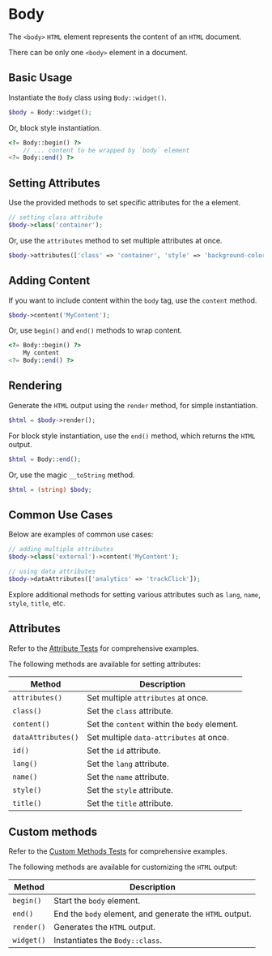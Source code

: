 # Body

The `<body>` `HTML` element represents the content of an `HTML` document. 

There can be only one `<body>` element in a document.

## Basic Usage

Instantiate the `Body` class using `Body::widget()`.

```php
$body = Body::widget();
```

Or, block style instantiation.

```php
<?= Body::begin() ?>
    // ... content to be wrapped by `body` element
<?= Body::end() ?>
```

## Setting Attributes

Use the provided methods to set specific attributes for the a element.

```php
// setting class attribute
$body->class('container');
```

Or, use the `attributes` method to set multiple attributes at once.

```php
$body->attributes(['class' => 'container', 'style' => 'background-color: #eee;']);
```

## Adding Content

If you want to include content within the `body` tag, use the `content` method.

```php
$body->content('MyContent');
```

Or, use `begin()` and `end()` methods to wrap content.

```php
<?= Body::begin() ?>
    My content
<?= Body::end() ?>
```

## Rendering

Generate the `HTML` output using the `render` method, for simple instantiation. 

```php
$html = $body->render();
```

For block style instantiation, use the `end()` method, which returns the `HTML` output.

```php
$html = Body::end();
```

Or, use the magic `__toString` method.

```php
$html = (string) $body;
```

## Common Use Cases

Below are examples of common use cases:

```php
// adding multiple attributes
$body->class('external')->content('MyContent');

// using data attributes
$body->dataAttributes(['analytics' => 'trackClick']);
```

Explore additional methods for setting various attributes such as `lang`, `name`, `style`, `title`, etc.

## Attributes

Refer to the [Attribute Tests](https://github.com/php-forge/html/blob/main/tests/Body/AttributeTest.php) for comprehensive
examples.

The following methods are available for setting attributes:

| Method            | Description                                                                                      |
| ----------------- | ------------------------------------------------------------------------------------------------ |
| `attributes()`    | Set multiple `attributes` at once.                                                               |
| `class()`         | Set the `class` attribute.                                                                       |
| `content()`       | Set the `content` within the `body` element.                                                     |
| `dataAttributes()`| Set multiple `data-attributes` at once.                                                          |
| `id()`            | Set the `id` attribute.                                                                          |
| `lang()`          | Set the `lang` attribute.                                                                        |
| `name()`          | Set the `name` attribute.                                                                        |
| `style()`         | Set the `style` attribute.                                                                       |
| `title()`         | Set the `title` attribute.                                                                       |

## Custom methods

Refer to the [Custom Methods Tests](https://github.com/php-forge/html/blob/main/tests/Body/CustomMethodTest.php) for
comprehensive examples.

The following methods are available for customizing the `HTML` output:

| Method    | Description                                                                                              |
| --------- | -------------------------------------------------------------------------------------------------------- |
| `begin() `| Start the `body` element.                                                                                |
| `end()`   | End the `body` element, and generate the `HTML` output.                                                  |
| `render()`| Generates the `HTML` output.                                                                             |
| `widget()`| Instantiates the `Body::class`.                                                                          |
